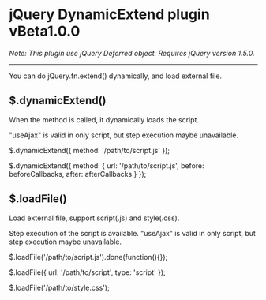 # jQuery DynamicExtend plugin vBeta1.0.0

_Note: This plugin use jQuery Deferred object. Requires jQuery version 1.5.0._

----

You can do jQuery.fn.extend() dynamically, and load external file.


## $.dynamicExtend()

When the method is called, it dynamically loads the script.

"useAjax" is valid in only script, but step execution maybe unavailable.

$.dynamicExtend({
	method: '/path/to/script.js'
});

$.dynamicExtend({
	method: {
		url: '/path/to/script.js',
		before: beforeCallbacks,
		after: afterCallbacks
	}
});


## $.loadFile()

Load external file, support script(.js) and style(.css).

Step execution of the script is available.
"useAjax" is valid in only script, but step execution maybe unavailable.

$.loadFile('/path/to/script.js').done(function(){});

$.loadFile({
	url: '/path/to/script',
	type: 'script'
});

$.loadFile('/path/to/style.css');
